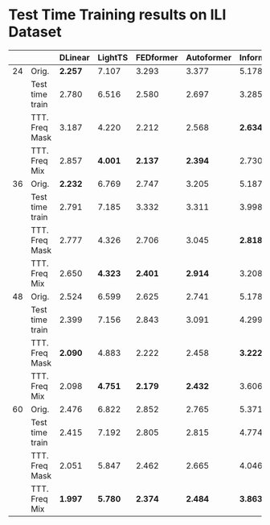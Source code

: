 # Test Time Training results on ILI Dataset

|    |                 | DLinear   | LightTS   | FEDformer | Autoformer | Informer  | Film      | SCINet    |
|----|-----------------|-----------|-----------|-----------|------------|-----------|-----------|-----------|
| 24 | Orig.           | **2.257** |     7.107 |     3.293 |      3.377 |     5.178 |      3.95 |     7.922 |
|    | Test time train |     2.780 |     6.516 |     2.580 |      2.697 |     3.285 |     2.912 |     5.301 |
|    | TTT. Freq Mask  |     3.187 |     4.220 |     2.212 |      2.568 | **2.634** | **2.118** |     3.862 |
|    | TTT. Freq Mix   |     2.857 | **4.001** | **2.137** |  **2.394** |     2.730 |      2.64 | **3.787** |
| 36 | Orig.           | **2.232** |     6.769 |     2.747 |      3.205 |     5.187 |     2.819 |     9.198 |
|    | Test time train |     2.791 |     7.185 |     3.332 |      3.311 |     3.998 |      3.11 |     7.597 |
|    | TTT. Freq Mask  |     2.777 |     4.326 |     2.706 |      3.045 | **2.818** |  **2.52** |     5.568 |
|    | TTT. Freq Mix   |     2.650 | **4.323** | **2.401** |  **2.914** |     3.208 |     2.609 | **5.541** |
| 48 | Orig.           |     2.524 |     6.599 |     2.625 |      2.741 |     5.178 |     3.191 |     7.803 |
|    | Test time train |     2.399 |     7.156 |     2.843 |      3.091 |     4.299 |     3.318 |     7.938 |
|    | TTT. Freq Mask  | **2.090** |     4.883 |     2.222 |      2.458 | **3.222** |     2.935 |     6.341 |
|    | TTT. Freq Mix   |     2.098 | **4.751** | **2.179** |  **2.432** |     3.606 | **2.574** | **6.321** |
| 60 | Orig.           |     2.476 |     6.822 |     2.852 |      2.765 |     5.371 |     3.316 |     6.216 |
|    | Test time train |     2.415 |     7.192 |     2.805 |      2.815 |     4.774 |     3.169 |     5.597 |
|    | TTT. Freq Mask  |     2.051 |     5.847 |     2.462 |      2.665 |     4.046 | **2.943** | **5.603** |
|    | TTT. Freq Mix   | **1.997** | **5.780** | **2.374** |  **2.484** | **3.863** |     2.971 |     5.604 |
